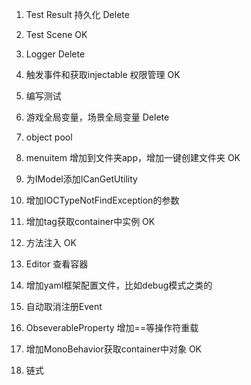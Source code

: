 ﻿1. Test Result 持久化  Delete

2. Test Scene OK

3. Logger Delete

4. 触发事件和获取injectable 权限管理 OK

5. 编写测试 

6. 游戏全局变量，场景全局变量 Delete

7. object pool

8. menuitem  增加到文件夹app，增加一键创建文件夹 OK

9. 为IModel添加ICanGetUtility

10. 增加IOCTypeNotFindException的参数

11. 增加tag获取container中实例 OK

12. 方法注入 OK

13. Editor 查看容器

14. 增加yaml框架配置文件，比如debug模式之类的

15. 自动取消注册Event
    
16. ObseverableProperty 增加==等操作符重载

17. 增加MonoBehavior获取container中对象 OK

18. 链式